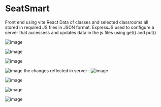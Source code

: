 # SeatSmart
Front end using vite React
Data of classes and selected classrooms all stored in required JS files in JSON format.
ExpressJS used to configure a server that accessess and updates data in the js files using get() and put()

![image](https://github.com/SeatSmart/SeatSmart/assets/79013703/fd83bfae-6d3c-4b6a-bffd-bdd01d1c5fcb)

![image](https://github.com/SeatSmart/SeatSmart/assets/79013703/d142de34-1797-48c5-b968-8274f81f89d5)

![image](https://github.com/SeatSmart/SeatSmart/assets/79013703/a8cebd77-6fd2-4a88-9844-19cef348fc0c)

![image](https://github.com/SeatSmart/SeatSmart/assets/79013703/080bec5a-6e99-4ae3-a462-b8eb73623f19)
the changes reflected in server :
![image](https://github.com/SeatSmart/SeatSmart/assets/79013703/f8ba86cf-4be4-4fe9-9336-e493e9036a93)

![image](https://github.com/SeatSmart/SeatSmart/assets/79013703/7d7e4303-8e67-4a6d-a711-16fdefe9c457)

![image](https://github.com/SeatSmart/SeatSmart/assets/79013703/b9e064d8-2c2c-4021-b864-2169cdd46b98)

![image](https://github.com/SeatSmart/SeatSmart/assets/79013703/f1d70ad1-6db0-4715-a88b-82152e087bc2)
